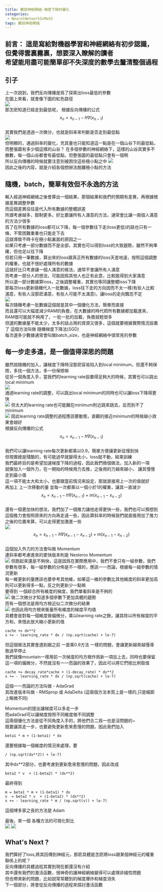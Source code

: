 ```yaml
---
title: 數說神經網絡-梯度下降的優化
categories:
 - NeuralNetworkInMath
tags: 數說神經網絡
---
```


前言：
這是寫給對機器學習和神經網絡有初步認識，但覺得雲裏霧裏，想要深入瞭解的讀者  
希望能用盡可能簡單卻不失深度的數學去釐清整個過程  
---

## 引子
上一次説到，我們反向傳播是爲了探索出loss最低的參數  
在圖上來看，就會像下圖的紅色路徑  
![](https://raw.githubusercontent.com/voidful/voidful_blog/master/assets/post_src/nninmath_2/img1)   
那怎麽知道已經走到最低呢， 根據反向傳播的公式  
$$ {x}_{n} = {x}_{n-1} - h \nabla({x}_{n-1}) $$   
其實我們是透過一次微分，也就是斜率來判斷是否走到最低點  
![](https://raw.githubusercontent.com/voidful/voidful_blog/master/assets/post_src/nninmath_2/img2)   
但明顯的，通過斜率的變化，充其量也只能知道這一點是在一個山谷下的最低點，而整張圖有多少個這樣的山谷？
在多個參數的神經網絡下，這樣的山谷其實多不勝數，每一個山谷都會有最低點，但整張圖的最低點只會有一個啊  
所以反向傳播的時候就要注意別被困住這些極小點之中
![](https://raw.githubusercontent.com/voidful/voidful_blog/master/assets/post_src/nninmath_2/img3)     
因此之後的内容，就是介紹各個想辦法脫離極小點的方法  

## 隨機，batch，簡單有效但不永逸的方法
輸入經過神經網絡之後會算出一個結果，那個結果和我們的預期有差異，再根據根據差異調整參數  
而這個差異往往是代入所有數據的整體誤差    
所謂考慮越多，鉗制更多。好比要讓所有人滿意的方法，通常會比讓一兩個人滿意的方法少很多  
爲了在所有數據的loss都可以下降，每一個參數往下走(loss更低)的路也只有一條，不管困難重重也只能走下去  
這就導致不時卡在極小點裏面的原因之一  
如果只考慮一部分數據而不是全部，其實也可以得到loss的大致趨勢，雖然不夠準確，但也足以往下降  
但若只用一筆數據，算出來的loss跟真正所有數據的loss天差地遠，按照這個調整的權重，也就不很好處理所有的數據  
這就好比只考慮讓一個人滿意的做法，通常不會讓所有人滿意  
而考慮一部分人的想法，可能因爲其他人也正有此意，比較能得到大家滿意  
所以選一部分數據算loss，之後調整權重，其實也等同讓整體loss下降  
那每次loss更新隨機代入一批數據，loss往下走的方向因而不太一樣(有些人比較滿意，有些人沒那麽滿意，有些人可能不太滿意)，讓loss的走向飄忽不定   
![](https://raw.githubusercontent.com/voidful/voidful_blog/master/assets/post_src/nninmath_2/img4)    
每次隨機考慮一批數據這個就是其中一個優化方法，簡單而直接  
而且還可以大幅度減少RAM的負擔，在大數據的時代把所有數據都加載進來，RAM很可能就不夠用了，一批一批的加載，負擔就輕很多  
但選的數據量不能太少，太多的話占用的資源又很多，這個就要根據實際情況設置了
這個方法叫做 隨機梯度下降法(SGD)  
每次選多少數據通常會叫做batch_size，也是神經網絡中很常見的參數  

## 每一步走多遠，是一個值得深思的問題
雖然說隨機的加入，讓梯度下降時沒那麽容易陷入到local minimum，但還不夠保險，多找一個方法，多一份保險嘛  
從另一個角度入手，當我們的learning rate設置得足夠大的時候，其實也可以跳出local minimum  
![](https://raw.githubusercontent.com/voidful/voidful_blog/master/assets/post_src/nninmath_2/img5)    
通過learning rate的調整，可以跳出local minimum的同時也可以讓loss下降得更快  
![](https://raw.githubusercontent.com/voidful/voidful_blog/master/assets/post_src/nninmath_2/img6)
但太大的learning rate也可能難在minimum附近跳來跳去，反而到不了minimum  
![](https://raw.githubusercontent.com/voidful/voidful_blog/master/assets/post_src/nninmath_2/img7)
因此learning rate調整的過程應該要動態，直觀的接近minimum的時候越小效果會越好  
根據反向傳播的公式  
$$ {x}_{n} = {x}_{n-1} - h \nabla({x}_{n-1}) $$   
我們可以讓learning rate每次更新都乘以0.9，簡單方便讓更新從慢到快  
但現實總是殘酷的，有可能過早就變得太小，loss就不動，結束訓練  
我們最終目的是希望加速梯度下降的過程，因此我們換個做法，加入新的一項   
就像加入一個外力，在一開始的時候用力去推，之後用的力越來越小， 讓其慢慢走到最小值  
這一項不能太大和太小，也要跟當前情況來設定，那就直接用上一次的值就好  
再加上 上一次移動的量 並每一次都乘以一個小於1的權重，讓其一直減少  
$$ {x}_{n} = {x}_{n-1} - h \nabla({x}_{n-1}) + m({x}_{n-1}-{x}_{n-2}) $$   
還有一個更加快的想法，我們加了一個推力讓他走得更快一些，我們也可以預想到這個推力會按照原來的方向再走遠一些，因此算斜率的時候我們就直接用加了推力之後的位置來算，可以走得更加激進一些  
![](https://raw.githubusercontent.com/voidful/voidful_blog/master/assets/post_src/nninmath_2/img8)
$$ {x}_{n} = {x}_{n-1} - h \nabla({x}_{n-1}-{x}_{n-2}) + m({x}_{n-1}-{x}_{n-2}) $$   
這個加入外力的方法會叫做 Momentum  
連斜率都考慮進來的更快版本則是 Nesterov Momentum  
![](https://raw.githubusercontent.com/voidful/voidful_blog/master/assets/post_src/nninmath_2/img9)
但跑起來還是不夠快，這是因爲在實際應用中，我們不會只有一組參數，我們參數有很多，每一組參數的分佈是不一樣的，應該一一而論，根據每一組參數的情況更新  
每一維更新的量應該也要參考其他維，如果這一維的參數比其他維度的斜率更加高  
則可以更新得多一點，反之則更新少一點嘛  
要得到 一個綜合所有維度的梯度，我們單看斜率是不夠的  
![](https://raw.githubusercontent.com/voidful/voidful_blog/master/assets/post_src/nninmath_2/img10)
做二次微分才知道多個參數下更加具體的趨勢  
而有一個想法是用均方根近似二次微分的結果  
![](https://raw.githubusercontent.com/voidful/voidful_blog/master/assets/post_src/nninmath_2/img11)
也因此用均方根來衡量所有維度的梯度平均值  
具體會是對每一個維度做偏微分，乘以learning rate之餘，讓其除以所有梯度的平方和，來借此放大縮小更新的值   
```
cache += dx**2
x += - learning_rate * dx / (np.sqrt(cache) + le-7)
```
但這個做法其實會遇到跟之前 一直乘0.9方法 一樣的問題，會讓更新越來越慢導致過早停止  
我們就像mountain一樣用前一次梯度的均方根作爲新一項加上去，同時也要保留這一項的偏微分，不然就沒有一一而論的效果了，因此可以將它們按比例取值  
```
cache += decay_rate*cache + (1-decay_rate) * dx**2
x += - learning_rate * dx / (np.sqrt(cache) + le-7)
```
這個一一而論的方法叫做 - AdaGrad  
其改進版本叫做 - RMSprop 或 AdaDelta (這兩個方法本質上是一樣的,只是細節上略微不同)  

Momentum的提出讓梯度可以多走一步  
而adaGrad可以讓梯度按照不同維度做不同調整  
這兩個優化方法是從不同角度入手的，將他們合二爲一也是沒問題的~  
既要讓其走一步，也要避免更新愈來愈慢的問題，因此我們加入  
```
beta1 * m + (1-beta1) * dx  
```
還要根據每一個維度的情況來處理，要
```
/ (np.sqrt(dx**2)) + le-7)
```
其中dx**2部分，也要考慮到更新愈來愈慢的問題，因此改成  
```
beta2 * v  + (1-beta2) * (dx**2)
```
最終得到  

```
m = beta1 * m + (1-beta1) * dx
v  = beta2 * v  + (1-beta2) * (dx**2)
x += - learning_rate * m / (np.sqrt(v)) + le-7)
```
這個博多家之長的方法是 Adam  

最後，來一個 各種方法的可視化對比  
![](https://raw.githubusercontent.com/voidful/voidful_blog/master/assets/post_src/nninmath_2/img12)
![](https://raw.githubusercontent.com/voidful/voidful_blog/master/assets/post_src/nninmath_2/img13)

## What's Next ?
我們算好了loss,將其回傳到神經元，那麽具體是怎麽將loss跟某個神經元的權重聯係上的呢？  
反向傳播的具體過程其實到現在都還沒有介紹  
其中還有我們的激活函數，很神奇的讓神經網絡變得可以處理非綫性問題  
但也帶來新的問題，比如説常常聽到的梯度爆炸和梯度消失  
下一個部分，將會從反向傳播的過程來探討激活函數  
